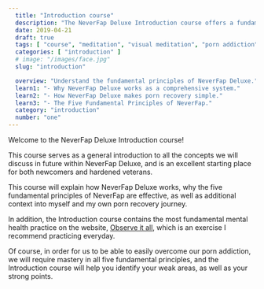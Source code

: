 ```yaml
---
  title: "Introduction course"
  description: "The NeverFap Deluxe Introduction course offers a fundamental overview of the articles and practices on the website."
  date: 2019-04-21
  draft: true
  tags: [ "course", "meditation", "visual meditation", "porn addiction", "addiction", "awareness", "awareness exercises", "perspective", "nofap", "neverfap", "neverfap deluxe" ]
  categories: [ "introduction" ]
  # image: "/images/face.jpg"
  slug: "introduction"

  overview: "Understand the fundamental principles of NeverFap Deluxe."
  learn1: "- Why NeverFap Deluxe works as a comprehensive system."
  learn2: "- How NeverFap Deluxe makes porn recovery simple."
  learn3: "- The Five Fundamental Principles of NeverFap."
  category: "introduction"
  number: "one"
---
```


Welcome to the NeverFap Deluxe Introduction course!

This course serves as a general introduction to all the concepts we will discuss in future within NeverFap Deluxe, and is an excellent starting place for both newcomers and hardened veterans.

This course will explain how NeverFap Deluxe works, why the five fundamental principles of NeverFap are effective, as well as additional context into myself and my own porn recovery journey.

In addition, the Introduction course contains the most fundamental mental health practice on the website, <a class="link" href="/practices/observe-it-all">Observe it all</a>, which is an exercise I recommend practicing everyday.

Of course, in order for us to be able to easily overcome our porn addiction, we will require mastery in all five fundamental principles, and the Introduction course will help you identify your weak areas, as well as your strong points.